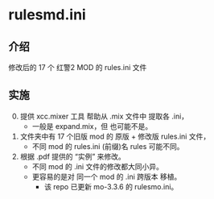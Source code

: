 # rulesmd.ini

## 介绍
修改后的 17 个 红警2 MOD 的 rules.ini 文件

## 实施
0. 提供 xcc.mixer 工具 帮助从 .mix 文件中 提取各 .ini，  
    * 一般是 expand.mix，但 也可能不是。
1. 文件夹中有 17 个旧版 mod 的 原版 + 修改版 rules.ini 文件，  
    * 不同 mod 的 rules.ini (前缀)名 rules 可能不同。
2. 根据 .pdf 提供的 “实例” 来修改。  
    * 不同 mod 的 .ini 文件的修改都大同小异。  
    * 更容易的是对 同一个 mod 的 .ini 跨版本 移植。  
        * 该 repo 已更新 mo-3.3.6 的 rulesmo.ini。
    

<!-- ## 软件架构
软件架构说明


## 安装教程

1.  xxxx
2.  xxxx
3.  xxxx

## 使用说明

1.  xxxx
2.  xxxx
3.  xxxx

## 参与贡献

1.  Fork 本仓库
2.  新建 Feat_xxx 分支
3.  提交代码
4.  新建 Pull Request


## 特技

1.  使用 Readme\_XXX.md 来支持不同的语言，例如 Readme\_en.md, Readme\_zh.md
2.  Gitee 官方博客 [blog.gitee.com](https://blog.gitee.com)
3.  你可以 [https://gitee.com/explore](https://gitee.com/explore) 这个地址来了解 Gitee 上的优秀开源项目
4.  [GVP](https://gitee.com/gvp) 全称是 Gitee 最有价值开源项目，是综合评定出的优秀开源项目
5.  Gitee 官方提供的使用手册 [https://gitee.com/help](https://gitee.com/help)
6.  Gitee 封面人物是一档用来展示 Gitee 会员风采的栏目 [https://gitee.com/gitee-stars/](https://gitee.com/gitee-stars/) -->
